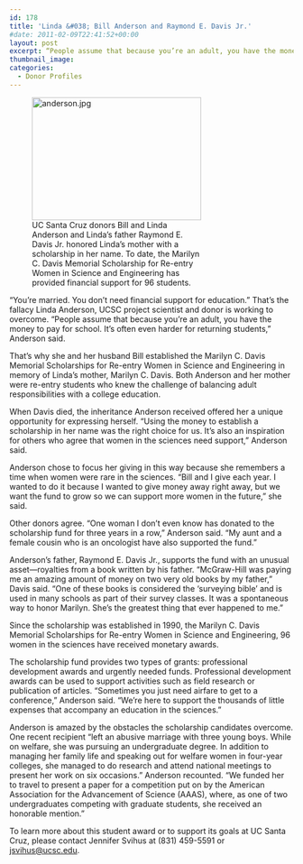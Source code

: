 ```yaml
---
id: 178
title: 'Linda &#038; Bill Anderson and Raymond E. Davis Jr.'
#date: 2011-02-09T22:41:52+00:00
layout: post
excerpt: “People assume that because you’re an adult, you have the money to pay for school. It’s often even harder for returning students,” Anderson said.
thumbnail_image:
categories:
  - Donor Profiles
---
```

<figure id="attachment_179" style="width: 300px" class="wp-caption alignright"><img class="size-medium wp-image-179" src="http://live-ucsc-giving.pantheonsite.io/wp-content/uploads/2017/08/anderson-300x218.jpg" alt="anderson.jpg" width="300" height="218" srcset="https://ucsc-giving.lndo.site/wp-content/uploads/2017/08/anderson-300x218.jpg 300w, https://ucsc-giving.lndo.site/wp-content/uploads/2017/08/anderson.jpg 400w" sizes="(max-width: 300px) 100vw, 300px" /><figcaption class="wp-caption-text">UC Santa Cruz donors Bill and Linda Anderson and Linda&#8217;s father Raymond E. Davis Jr. honored Linda&#8217;s mother with a scholarship in her name. To date, the Marilyn C. Davis Memorial Scholarship for Re-entry Women in Science and Engineering has provided financial support for 96 students.</figcaption></figure> 

“You’re married. You don’t need financial support for education.” That’s the fallacy Linda Anderson, UCSC project scientist and donor is working to overcome. “People assume that because you’re an adult, you have the money to pay for school. It’s often even harder for returning students,” Anderson said.

That’s why she and her husband Bill established the Marilyn C. Davis Memorial Scholarships for Re-entry Women in Science and Engineering in memory of Linda’s mother, Marilyn C. Davis. Both Anderson and her mother were re-entry students who knew the challenge of balancing adult responsibilities with a college education.

When Davis died, the inheritance Anderson received offered her a unique opportunity for expressing herself. “Using the money to establish a scholarship in her name was the right choice for us. It’s also an inspiration for others who agree that women in the sciences need support,” Anderson said.

Anderson chose to focus her giving in this way because she remembers a time when women were rare in the sciences. “Bill and I give each year. I wanted to do it because I wanted to give money away right away, but we want the fund to grow so we can support more women in the future,” she said.

Other donors agree. “One woman I don’t even know has donated to the scholarship fund for three years in a row,” Anderson said. “My aunt and a female cousin who is an oncologist have also supported the fund.”

Anderson’s father, Raymond E. Davis Jr., supports the fund with an unusual asset—royalties from a book written by his father. “McGraw-Hill was paying me an amazing amount of money on two very old books by my father,” Davis said. “One of these books is considered the ‘surveying bible’ and is used in many schools as part of their survey classes. It was a spontaneous way to honor Marilyn. She’s the greatest thing that ever happened to me.”

Since the scholarship was established in 1990, the Marilyn C. Davis Memorial Scholarships for Re-entry Women in Science and Engineering, 96 women in the sciences have received monetary awards.

The scholarship fund provides two types of grants: professional development awards and urgently needed funds. Professional development awards can be used to support activities such as field research or publication of articles. “Sometimes you just need airfare to get to a conference,” Anderson said. “We’re here to support the thousands of little expenses that accompany an education in the sciences.”

Anderson is amazed by the obstacles the scholarship candidates overcome. One recent recipient “left an abusive marriage with three young boys. While on welfare, she was pursuing an undergraduate degree. In addition to managing her family life and speaking out for welfare women in four-year colleges, she managed to do research and attend national meetings to present her work on six occasions.” Anderson recounted. “We funded her to travel to present a paper for a competition put on by the American Association for the Advancement of Science (AAAS), where, as one of two undergraduates competing with graduate students, she received an honorable mention.”

To learn more about this student award or to support its goals at UC Santa Cruz, please contact Jennifer Svihus at (831) 459-5591 or jsvihus@ucsc.edu.
